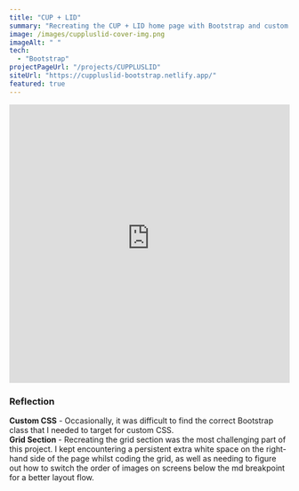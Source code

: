 ```yaml
---
title: "CUP + LID"
summary: "Recreating the CUP + LID home page with Bootstrap and custom CSS"
image: /images/cuppluslid-cover-img.png
imageAlt: " "
tech:
  - "Bootstrap"
projectPageUrl: "/projects/CUPPLUSLID"
siteUrl: "https://cuppluslid-bootstrap.netlify.app/"
featured: true
---
```

<iframe class="mb-5" src="https://cuppluslid-bootstrap.netlify.app/" width="100%" height="500px" frameborder="0"> 
</iframe>

### Reflection  

**Custom CSS** - Occasionally, it was difficult to find the correct Bootstrap class that I needed to target for custom CSS.  
**Grid Section** - Recreating the grid section was the most challenging part of this project. I kept encountering a persistent extra white space on the right-hand side of the page whilst coding the grid, as well as needing to figure out how to switch the order of images on screens below the md breakpoint for a better layout flow. 
